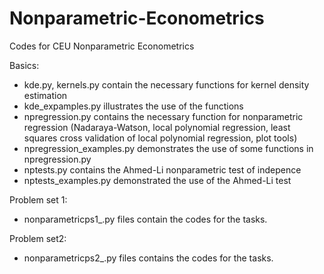 # Nonparametric-Econometrics

Codes for CEU Nonparametric Econometrics

Basics:
  - kde.py, kernels.py contain the necessary functions for kernel density estimation
  - kde_expamples.py illustrates the use of the functions
  - npregression.py contains the necessary function for nonparametric regression (Nadaraya-Watson, local polynomial regression, least                         squares cross validation of local polynomial regression, plot tools)
  - npregression_examples.py demonstrates the use of some functions in npregression.py
  - nptests.py contains the Ahmed-Li nonparametric test of indepence
  - nptests_examples.py demonstrated the use of the Ahmed-Li test


Problem set 1:
  - nonparametricps1_<tasknumber>.py files contain the codes for the tasks.
  
Problem set2:
  - nonparametricps2_<tasknumber>.py files contains the codes for the tasks.
